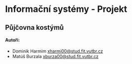 # Informační systémy - Projekt
## Půjčovna kostýmů

#### Autoři:
- Dominik Harmim <xharmi00@stud.fit.vutbr.cz>
- Matúš Burzala <xburza00@stud.fit.vutbr.cz>
